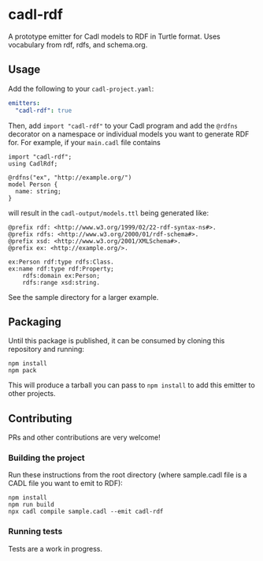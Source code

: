 # cadl-rdf

A prototype emitter for Cadl models to RDF in Turtle format. Uses vocabulary from rdf, rdfs, and schema.org.


## Usage

Add the following to your `cadl-project.yaml`:

```yaml
emitters:
  "cadl-rdf": true
```

Then, add `import "cadl-rdf"` to your Cadl program and add the `@rdfns` decorator on a namespace or individual models you want to generate RDF for. For example, if your `main.cadl` file contains

```
import "cadl-rdf";
using CadlRdf;

@rdfns("ex", "http://example.org/")
model Person {
  name: string;
}
```

will result in the `cadl-output/models.ttl` being generated like:

```turtle
@prefix rdf: <http://www.w3.org/1999/02/22-rdf-syntax-ns#>.
@prefix rdfs: <http://www.w3.org/2000/01/rdf-schema#>.
@prefix xsd: <http://www.w3.org/2001/XMLSchema#>.
@prefix ex: <http://example.org/>.

ex:Person rdf:type rdfs:Class.
ex:name rdf:type rdf:Property;
    rdfs:domain ex:Person;
    rdfs:range xsd:string.

```

See the sample directory for a larger example.


## Packaging

Until this package is published, it can be consumed by cloning this repository and running:

```
npm install
npm pack
```

This will produce a tarball you can pass to `npm install` to add this emitter to other projects.

## Contributing

PRs and other contributions are very welcome!

### Building the project

Run these instructions from the root directory (where sample.cadl file is a CADL file you want to emit to RDF):
```
npm install
npm run build
npx cadl compile sample.cadl --emit cadl-rdf
```

### Running tests

Tests are a work in progress.
